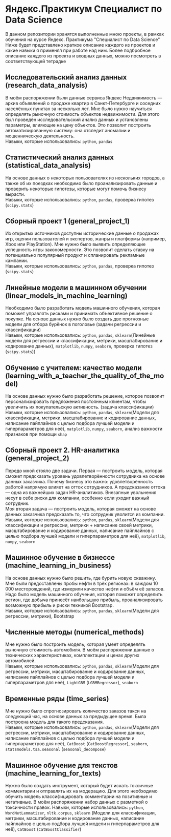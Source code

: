 # Яндекс.Практикум Специалист по Data Science
В данном репозитории хранятся выполненные мною проекты, в рамках обучения на курсе Яндекс. Практикума "Специалист по Data Science"\
Ниже будет представлено краткое описание каждого из проектов и какие навыки я применял при работе над ним. Более подбробное описание каждого из проекта и входных данных, можно посмотреть в соответствующей тетрадке

## Исследовательский анализ данных (research_data_analysis)
В моём распоряжении были данные сервиса Яндекс Недвижимость — архив объявлений о продаже квартир в Санкт-Петербурге и соседних населённых пунктах за несколько лет. Мне было нужно научиться определять рыночную стоимость объектов недвижимости. Для этого был проведён исследовательский анализ данных и установлены параметры, влияющие на цену объектов. Это позволит построить автоматизированную систему: она отследит аномалии и мошенническую деятельность.\
Навыки, которые использовались: `python`, `pandas`

## Статистический анализ данных (statistical_data_analysis)
На основе данных о некоторых пользователях из нескольких городов, а также об их поездках необходимо было проанализировать данные и проверить некоторые гипотезы, которые могут помочь бизнесу вырасти.\
Навыки, которые использовались: `python`, `pandas`, проверка гипотез (`scipy.stats`)

## Сборный проект 1 (general_project_1)
Из открытых источников доступны исторические данные о продажах игр, оценки пользователей и экспертов, жанры и платформы (например, Xbox или PlayStation). Мне нужно было выявить определяющие успешность игры закономерности. Это позволит сделать ставку на потенциально популярный продукт и спланировать рекламные кампании.\
Навыки, которые использовались: `python`, `pandas`, проверка гипотез (`scipy.stats`)

## Линейные модели в машинном обучении (linear_models_in_machine_learning)
Необходимо было разработать модель машинного обучения, которая поможет управлять рисками и принимать объективное решение о покупке. На основе данных нужно было создать две прогнозные модели для отбора бурёнок в поголовье (задачи регрессии и классификации)\
Навыки, которые использовались: `python`, `pandas`, `sklearn`(Линейные модели для регрессии и классификации, метрики, масштабирование и кодирование данных), `matplotlib`, `numpy`, `seaborn`, проверка гипотез (`scipy.stats`))

## Обучение с учителем: качество модели (learning_with_a_teacher_the_quality_of_the_model)
На основе данных нужно было разработать решение, которое позволит персонализировать предложения постоянным клиентам, чтобы увеличить их покупательскую активность. (задача классификации)\
Навыки, которые использовались: `python`, `pandas`, `sklearn`(Модели для классификации, метрики, масштабирование и кодирование данных, написание пайплайнов с целью подбора лучшей модели и гиперпараметров для неё), `matplotlib`, `numpy`, `seaborn`, анализ важности признаков при помощи `shap`

## Сборный проект 2. HR-аналитика (general_project_2)
Передо мной стояло две задачи. Первая — построить модель, которая сможет предсказать уровень удовлетворённости сотрудника на основе данных заказчика. 
Почему бизнесу это важно: удовлетворённость работой напрямую влияет на отток сотрудников. А предсказание оттока — одна из важнейших задач HR-аналитиков. Внезапные увольнения несут в себе риски для компании, особенно если уходит важный сотрудник.\
Моя вторая задача — построить модель, которая сможет на основе данных заказчика предсказать то, что сотрудник уволится из компании.\
Навыки, которые использовались: `python`, `pandas`, `sklearn`(Модели для классификации и регрессии, метрики + написание своей метрики, масштабирование и кодирование данных, написание пайплайнов с целью подбора лучшей модели и гиперпараметров для неё), `matplotlib`, `numpy`, `seaborn`

## Машинное обучение в бизнессе (machine_learning_in_business)
На основе данных нужно было решить, где бурить новую скважину.\
Мне были предоставлены пробы нефти в трёх регионах: в каждом 10 000 месторождений, где измерили качество нефти и объём её запасов. Надо было модель машинного обучения, которая поможет определить регион, где добыча принесёт наибольшую прибыль, проанализировать возможную прибыль и риски техникой Bootstrap.\
Навыки, которые использовались: `python`, `pandas`, `sklearn`(Модели для регрессии, метрики), Bootstrap

## Численные методы (numerical_methods)
Мне нужно было построить модель, которая умеет определять рыночную стоимость автомобиля. В моём распоряжении данные о технических характеристиках, комплектации и ценах других автомобилей.\
Навыки, которые использовались: `python`, `pandas`, `sklearn`(Модели для регрессии, метрики, масштабирование и кодирование данных, написание пайплайнов с целью подбора лучшей модели и гиперпараметров для неё), `LightGBM` (`LGBMRegressor`), `seaborn`

## Временные ряды (time_series)
Мне нужно было спрогнозировать количество заказов такси на следующий час, на основе данных за предыдущее время. Была построена модель для такого предсказания. \
Навыки, которые использовались: `python`, `pandas`, `sklearn`(Модели для регрессии, метрики, масштабирование и кодирование данных, написание пайплайнов с целью подбора лучшей модели и гиперпараметров для неё), `CatBoost` (`CatBoostRegressor`), `seaborn`, `statsmodels.tsa.seasonal` (`seasonal_decompose`)

## Машинное обучение для текстов (machine_learning_for_texts)
Нужно было создать инструмент, который будет искать токсичные комментарии и отправлять их на модерацию. Для этого необходимо обучить модель классифицировать комментарии на позитивные и негативные. В моём распоряжении набор данных с разметкой о токсичности правок.
Навыки, которые использовались: `python`, `WordNetLemmatizer`, `nltk.corpus`, `sklearn` (Модели для классификации, метрики, масштабирование и кодирование данных, написание пайплайнов с целью подбора лучшей модели и гиперпараметров для неё), `CatBoost` (`CatBoostClassifier`)
